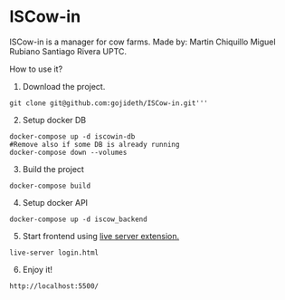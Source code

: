 # ISCow-in
ISCow-in is a manager for cow farms. 
Made by:
  Martin Chiquillo
  Miguel Rubiano
  Santiago Rivera 
UPTC.

How to use it?
1. Download the project.
```
git clone git@github.com:gojideth/ISCow-in.git'''
```
2. Setup docker DB
```
docker-compose up -d iscowin-db
#Remove also if some DB is already running
docker-compose down --volumes
```
3. Build the project
```
docker-compose build
```

4. Setup docker API
```
docker-compose up -d iscow_backend
```
5. Start frontend using [live server extension.](https://marketplace.visualstudio.com/items?itemName=ritwickdey.LiveServer)
```
live-server login.html
```
6. Enjoy it!
```
http://localhost:5500/
```




